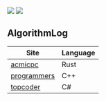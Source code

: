 ![](https://img.shields.io/github/languages/top/eglik/AlgorithmLog.svg?color=brightgreen) ![](https://img.shields.io/github/languages/count/eglik/AlgorithmLog.svg)

## AlgorithmLog
  Site  | Language
  ------------- | -------------
  [acmicpc](https://www.acmicpc.net/)  | Rust
  [programmers](https://programmers.co.kr/)  | C++
  [topcoder](https://www.topcoder.com/)  | C#